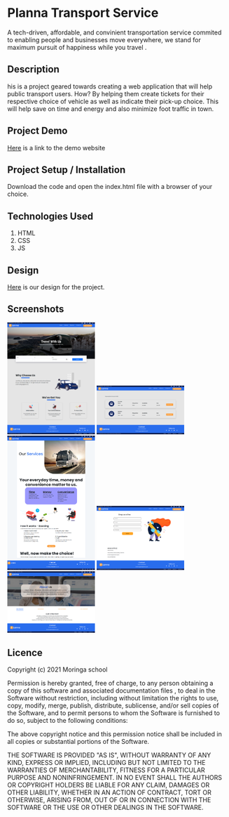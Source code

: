 # Planna Transport Service

A tech-driven, affordable, and convinient transportation service commited to enabling people and businesses move everywhere, we
stand for maximum pursuit of happiness while you travel .

## Description

his is a project geared towards creating a web application that will help public transport users. How? By helping them create tickets for their respective choice of vehicle as well as indicate their pick-up choice. This will help save on time and energy and also minimize foot traffic in town.

## Project Demo
[Here](https://shaviyavictor.github.io/Planna_transport_Service/) is a link to the demo website


## Project Setup / Installation
Download the code and open the index.html file with a browser of your choice.

## Technologies Used
1. HTML
1. CSS
1. JS 

## Design
[Here](./screenshots/design.pdf) is our design for the project.

## Screenshots
 <p float="left">
    <img src="./screenshots/screenshot.png" width="200">
    <img src="./screenshots/screenshot2.png" width="200">
    <img src="./screenshots/screenshot3.png" width="200">
    <img src="./screenshots/screenshot4.png" width="200">
    <img src="./screenshots/screenshot1.png" width="200">

</p>

## Licence
Copyright (c) 2021 Moringa school

Permission is hereby granted, free of charge, to any person obtaining a copy of this software and associated documentation files , to deal in the Software without restriction, including without limitation the rights to use, copy, modify, merge, publish, distribute, sublicense, and/or sell copies of the Software, and to permit persons to whom the Software is furnished to do so, subject to the following conditions:

The above copyright notice and this permission notice shall be included in all copies or substantial portions of the Software.

THE SOFTWARE IS PROVIDED "AS IS", WITHOUT WARRANTY OF ANY KIND, EXPRESS OR IMPLIED, INCLUDING BUT NOT LIMITED TO THE WARRANTIES OF MERCHANTABILITY, FITNESS FOR A PARTICULAR PURPOSE AND NONINFRINGEMENT. IN NO EVENT SHALL THE AUTHORS OR COPYRIGHT HOLDERS BE LIABLE FOR ANY CLAIM, DAMAGES OR OTHER LIABILITY, WHETHER IN AN ACTION OF CONTRACT, TORT OR OTHERWISE, ARISING FROM, OUT OF OR IN CONNECTION WITH THE SOFTWARE OR THE USE OR OTHER DEALINGS IN THE SOFTWARE.